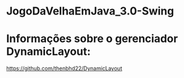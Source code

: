# JogoDaVelhaEmJava_3.0-Swing
# Informações sobre o gerenciador DynamicLayout:
https://github.com/thenbhd22/DynamicLayout
